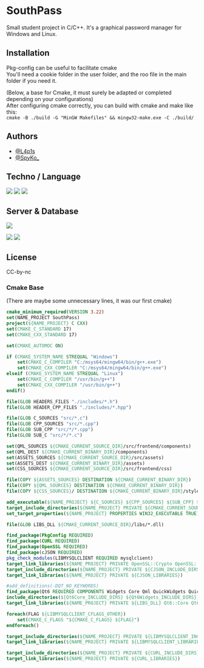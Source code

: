 # SouthPass

Small student project in C/C++. It's a graphical password manager for Windows and Linux.

## Installation
Pkg-config can be useful to facilitate cmake
<br>You'll need a cookie folder in the user folder, and the roo file in the main folder if you need it.

(Below, a base for Cmake, it must surely be adapted or completed depending on your configurations)<br>
After configuring cmake correctly, you can build with cmake and make like this:<br>
`cmake -B ./build -G "MinGW Makefiles" && mingw32-make.exe -C ./build/`

## Authors

- [@L4p1s](https://www.github.com/PommePain)
- [@SpyKo_](https://github.com/Spykoninho)

## Techno / Language
<p>
    <img src="https://img.shields.io/badge/c-%2300599C.svg?style=for-the-badge&logo=c&logoColor=white">
    <img src="https://img.shields.io/badge/c++-%2300599C.svg?style=for-the-badge&logo=c%2B%2B&logoColor=white">
    <img src="https://img.shields.io/badge/Qt-%23217346.svg?style=for-the-badge&logo=Qt&logoColor=white">
</p>

## Server & Database

<img src="https://img.shields.io/badge/Debian-D70A53?style=for-the-badge&logo=debian&logoColor=white">
<p><img src="https://img.shields.io/badge/MariaDB-003545?style=for-the-badge&logo=mariadb&logoColor=white">
<img src="https://img.shields.io/badge/mysql-%2300f.svg?style=for-the-badge&logo=mysql&logoColor=white"></p>

## License
CC-by-nc

### Cmake Base
(There are maybe some unnecessary lines, it was our first cmake)

```cmake
cmake_minimum_required(VERSION 3.22)
set(NAME_PROJECT SouthPass)
project(${NAME_PROJECT} C CXX)
set(CMAKE_C_STANDARD 17)
set(CMAKE_CXX_STANDARD 17)

set(CMAKE_AUTOMOC ON)

if (CMAKE_SYSTEM_NAME STREQUAL "Windows")
    set(CMAKE_C_COMPILER "C:/msys64/mingw64/bin/g++.exe")
    set(CMAKE_CXX_COMPILER "C:/msys64/mingw64/bin/g++.exe")
elseif (CMAKE_SYSTEM_NAME STREQUAL "Linux")
    set(CMAKE_C_COMPILER "/usr/bin/g++")
    set(CMAKE_CXX_COMPILER "/usr/bin/g++")
endif()

file(GLOB HEADERS_FILES "./includes/*.h")
file(GLOB HEADER_CPP_FILES "./includes/*.hpp")

file(GLOB C_SOURCES "src/*.c")
file(GLOB CPP_SOURCES "src/*.cpp")
file(GLOB SUB_CPP "src/*/*.cpp")
file(GLOB SUB_C "src/*/*.c")

set(QML_SOURCES ${CMAKE_CURRENT_SOURCE_DIR}/src/frontend/components)
set(QML_DEST ${CMAKE_CURRENT_BINARY_DIR}/components)
set(ASSETS_SOURCES ${CMAKE_CURRENT_SOURCE_DIR}/src/assets)
set(ASSETS_DEST ${CMAKE_CURRENT_BINARY_DIR}/assets)
set(CSS_SOURCES ${CMAKE_CURRENT_SOURCE_DIR}/src/frontend/css)

file(COPY ${ASSETS_SOURCES} DESTINATION ${CMAKE_CURRENT_BINARY_DIR})
file(COPY ${QML_SOURCES} DESTINATION ${CMAKE_CURRENT_BINARY_DIR})
file(COPY ${CSS_SOURCES}/ DESTINATION ${CMAKE_CURRENT_BINARY_DIR}/style)

add_executable(${NAME_PROJECT} ${C_SOURCES} ${CPP_SOURCES} ${SUB_CPP} ${SUB_C} ${HEADER_CPP_FILES} ${HEADERS_FILES} icon/app.o includes/icon_data.h)
target_include_directories(${NAME_PROJECT} PRIVATE ${CMAKE_CURRENT_SOURCE_DIR} ./includes)
set_target_properties(${NAME_PROJECT} PROPERTIES WIN32_EXECUTABLE TRUE)    # to not open a terminal when exec

file(GLOB LIBS_DLL ${CMAKE_CURRENT_SOURCE_DIR}/libs/*.dll)

find_package(PkgConfig REQUIRED)
find_package(CURL REQUIRED)
find_package(OpenSSL REQUIRED)
find_package(cJSON REQUIRED)
pkg_check_modules(LIBMYSQLCLIENT REQUIRED mysqlclient)
target_link_libraries(${NAME_PROJECT} PRIVATE OpenSSL::Crypto OpenSSL::SSL)
target_include_directories(${NAME_PROJECT} PRIVATE ${CJSON_INCLUDE_DIRS})
target_link_libraries(${NAME_PROJECT} PRIVATE ${CJSON_LIBRARIES})

#add_definitions(-DQT_NO_KEYWORDS)
find_package(Qt6 REQUIRED COMPONENTS Widgets Core Qml QuickWidgets Quick QuickControls2)
include_directories(${Qt6Core_INCLUDE_DIRS} ${Qt6Widgets_INCLUDE_DIRS})
target_link_libraries(${NAME_PROJECT} PRIVATE ${LIBS_DLL} Qt6::Core Qt6::Widgets Qt6::Quick Qt6::Qml Qt6::QuickWidgets Qt6::QuickControls2)

foreach(FLAG ${LIBMYSQLCLIENT_CFLAGS_OTHER})
    set(CMAKE_C_FLAGS "${CMAKE_C_FLAGS} ${FLAG}")
endforeach()

target_include_directories(${NAME_PROJECT} PRIVATE ${LIBMYSQLCLIENT_INCLUDE_DIRS})
target_link_libraries(${NAME_PROJECT} PRIVATE ${LIBMYSQLCLIENT_LIBRARIES})

target_include_directories(${NAME_PROJECT} PRIVATE ${CURL_INCLUDE_DIRS})
target_link_libraries(${NAME_PROJECT} PRIVATE ${CURL_LIBRARIES})
```
